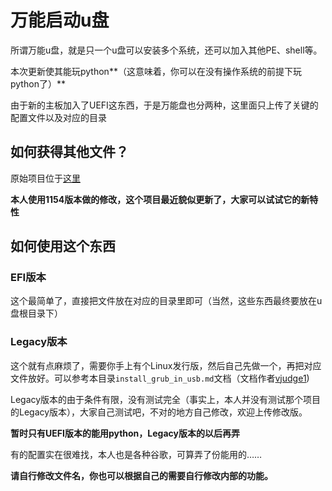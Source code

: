 # 万能启动u盘
所谓万能u盘，就是只一个u盘可以安装多个系统，还可以加入其他PE、shell等。

本次更新使其能玩python**（这意味着，你可以在没有操作系统的前提下玩python了）**

由于新的主板加入了UEFI这东西，于是万能盘也分两种，这里面只上传了关键的配置文件以及对应的目录

## 如何获得其他文件？
原始项目位于[这里](http://biosbits.org/)

**本人使用1154版本做的修改，这个项目最近貌似更新了，大家可以试试它的新特性**

## 如何使用这个东西

### EFI版本
这个最简单了，直接把文件放在对应的目录里即可（当然，这些东西最终要放在u盘根目录下）

### Legacy版本
这个就有点麻烦了，需要你手上有个Linux发行版，然后自己先做一个，再把对应文件放好。可以参考本目录`install_grub_in_usb.md`文档（文档作者[vjudge1](http://vjudge1.github.io/))

Legacy版本的由于条件有限，没有测试完全（事实上，本人并没有测试那个项目的Legacy版本），大家自己测试吧，不对的地方自己修改，欢迎上传修改版。

**暂时只有UEFI版本的能用python，Legacy版本的以后再弄**

有的配置实在很难找，本人也是各种谷歌，可算弄了份能用的……

**请自行修改文件名，你也可以根据自己的需要自行修改内部的功能。**
